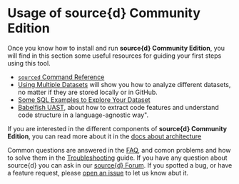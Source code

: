 # Usage of source{d} Community Edition

Once you know how to install and run **source{d} Community Edition**, you will find in this section some useful resources for guiding your first steps using this tool.

- [`sourced` Command Reference](./commands.md)
- [Using Multiple Datasets](./multiple-datasets.md) will show you how to analyze different datasets, no matter if they are stored locally or in GitHub.
- [Some SQL Examples to Explore Your Dataset](./examples.md)
- [Babelfish UAST](./bblfsh.md), about how to extract code features and understand code structure in a language-agnostic way".

If you are interested in the different components of **source{d} Community Edition**, you can read more about it in the [docs about architecture](../architecture.md)

Common questions are answered in the [FAQ](../faq.md), and comon problems and how to solve them in the  [Troubleshooting](../troubleshooting.md) guide. If you have any question about source{d} you can ask in our [source{d} Forum](https://forum.sourced.tech). If you spotted a bug, or have a feature request, please [open an issue](https://github.com/src-d/sourced-ce/issues) to let us know abut it.

